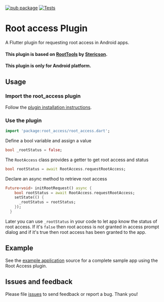 [![pub package](https://img.shields.io/pub/v/root_access.svg)](https://pub.dartlang.org/packages/root_access)
[![Tests](https://github.com/amitkhairnar44/root_access/actions/workflows/main.yml/badge.svg?branch=master)](https://github.com/amitkhairnar44/root_access/actions/workflows/main.yml)

# Root access Plugin
A Flutter plugin for requesting root access in Android apps.

#### This plugin is based on [RootTools](https://github.com/Stericson/RootTools) by [Stericson](https://github.com/Stericson).

#### This plugin is only for Android platform. 

## Usage

### Import  the root_access plugin
Follow the [plugin installation instructions](https://pub.dartlang.org/packages/root_access#-installing-tab-).

### Use the plugin
```dart
import 'package:root_access/root_access.dart';
```

Define a bool variable and assign a value
```dart
bool _rootStatus = false;
```

The ```RootAccess``` class provides a getter to get root access and status
```dart
bool rootStatus = await RootAccess.requestRootAccess;
```

Declare an async method to retrieve root access
```dart
Future<void> initRootRequest() async {
    bool rootStatus = await RootAccess.requestRootAccess;
    setState(() {
      _rootStatus = rootStatus;
    });
  }
```

Later you can use ```_rootStatus``` in your code to let app know the status of root access.
If it's ```false``` then root access is not granted in access prompt dialog and if it's true then root access has been granted to the app.  
## Example

See the [example application](https://github.com/amitkhairnar44/root_access/tree/master/example) source
for a complete sample app using the Root Access plugin.

## Issues and feedback

Please file [issues](https://github.com/amitkhairnar44/root_access/issues/new)
to send feedback or report a bug. Thank you!
